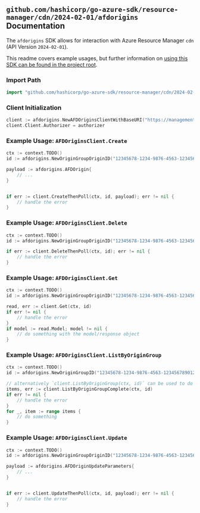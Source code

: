 
## `github.com/hashicorp/go-azure-sdk/resource-manager/cdn/2024-02-01/afdorigins` Documentation

The `afdorigins` SDK allows for interaction with Azure Resource Manager `cdn` (API Version `2024-02-01`).

This readme covers example usages, but further information on [using this SDK can be found in the project root](https://github.com/hashicorp/go-azure-sdk/tree/main/docs).

### Import Path

```go
import "github.com/hashicorp/go-azure-sdk/resource-manager/cdn/2024-02-01/afdorigins"
```


### Client Initialization

```go
client := afdorigins.NewAFDOriginsClientWithBaseURI("https://management.azure.com")
client.Client.Authorizer = authorizer
```


### Example Usage: `AFDOriginsClient.Create`

```go
ctx := context.TODO()
id := afdorigins.NewOriginGroupOriginID("12345678-1234-9876-4563-123456789012", "example-resource-group", "profileValue", "originGroupValue", "originValue")

payload := afdorigins.AFDOrigin{
	// ...
}


if err := client.CreateThenPoll(ctx, id, payload); err != nil {
	// handle the error
}
```


### Example Usage: `AFDOriginsClient.Delete`

```go
ctx := context.TODO()
id := afdorigins.NewOriginGroupOriginID("12345678-1234-9876-4563-123456789012", "example-resource-group", "profileValue", "originGroupValue", "originValue")

if err := client.DeleteThenPoll(ctx, id); err != nil {
	// handle the error
}
```


### Example Usage: `AFDOriginsClient.Get`

```go
ctx := context.TODO()
id := afdorigins.NewOriginGroupOriginID("12345678-1234-9876-4563-123456789012", "example-resource-group", "profileValue", "originGroupValue", "originValue")

read, err := client.Get(ctx, id)
if err != nil {
	// handle the error
}
if model := read.Model; model != nil {
	// do something with the model/response object
}
```


### Example Usage: `AFDOriginsClient.ListByOriginGroup`

```go
ctx := context.TODO()
id := afdorigins.NewOriginGroupID("12345678-1234-9876-4563-123456789012", "example-resource-group", "profileValue", "originGroupValue")

// alternatively `client.ListByOriginGroup(ctx, id)` can be used to do batched pagination
items, err := client.ListByOriginGroupComplete(ctx, id)
if err != nil {
	// handle the error
}
for _, item := range items {
	// do something
}
```


### Example Usage: `AFDOriginsClient.Update`

```go
ctx := context.TODO()
id := afdorigins.NewOriginGroupOriginID("12345678-1234-9876-4563-123456789012", "example-resource-group", "profileValue", "originGroupValue", "originValue")

payload := afdorigins.AFDOriginUpdateParameters{
	// ...
}


if err := client.UpdateThenPoll(ctx, id, payload); err != nil {
	// handle the error
}
```
